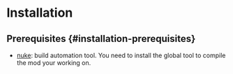 # Installation
## Prerequisites {#installation-prerequisites}
- [nuke](https://nuke.build/docs/introduction/#fast-track): build automation tool. You need to install the global tool to compile the mod your working on.